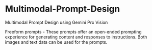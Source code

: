 # Multimodal-Prompt-Design
Multimodal Prompt Design using Gemini Pro Vision

Freeform prompts - These prompts offer an open-ended prompting experience for generating content and responses to instructions. Both images and text data can be used for the prompts. 

